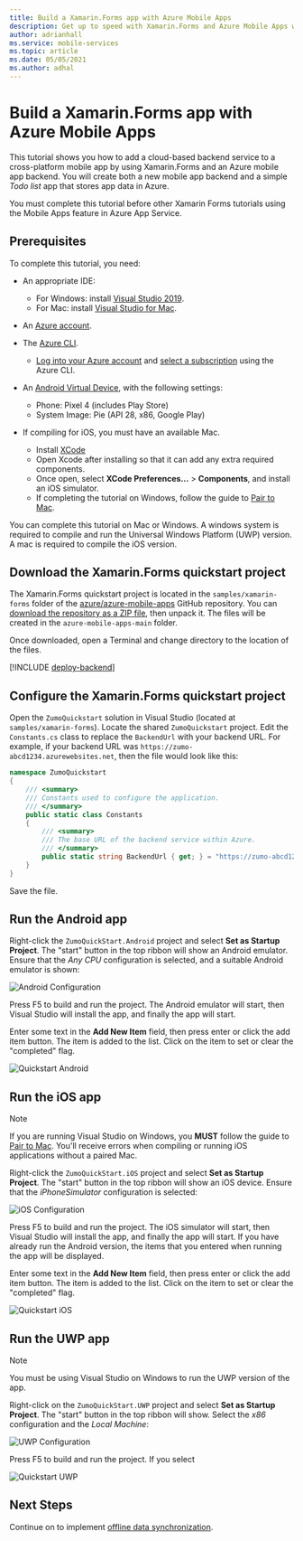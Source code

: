 ```yaml
---
title: Build a Xamarin.Forms app with Azure Mobile Apps
description: Get up to speed with Xamarin.Forms and Azure Mobile Apps with our tutorial.
author: adrianhall
ms.service: mobile-services
ms.topic: article
ms.date: 05/05/2021
ms.author: adhal
---
```


# Build a Xamarin.Forms app with Azure Mobile Apps

This tutorial shows you how to add a cloud-based backend service to a cross-platform mobile app by using Xamarin.Forms and an Azure mobile app backend.  You will create both a new mobile app backend and a simple *Todo list* app that stores app data in Azure.

You must complete this tutorial before other Xamarin Forms tutorials using the Mobile Apps feature in Azure App Service.

## Prerequisites

To complete this tutorial, you need:

* An appropriate IDE:
  * For Windows: install [Visual Studio 2019](https://docs.microsoft.com/xamarin/get-started/installation/windows).
  * For Mac: install [Visual Studio for Mac](https://docs.microsoft.com/visualstudio/mac/installation).

* An [Azure account](https://azure.microsoft.com/pricing/free-trial).
* The [Azure CLI](https://docs.microsoft.com/cli/azure/install-azure-cli).
  * [Log into your Azure account](https://docs.microsoft.com/cli/azure/authenticate-azure-cli) and [select a subscription](https://docs.microsoft.com/cli/azure/manage-azure-subscriptions-azure-cli) using the Azure CLI.
* An [Android Virtual Device](https://developer.android.com/studio/run/managing-avds), with the following settings:
  * Phone: Pixel 4 (includes Play Store)
  * System Image: Pie (API 28, x86, Google Play)
* If compiling for iOS, you must have an available Mac.
  * Install [XCode](https://itunes.apple.com/us/app/xcode/id497799835?mt=12)
  * Open Xcode after installing so that it can add any extra required components.
  * Once open, select **XCode Preferences...** > **Components**, and install an iOS simulator.
  * If completing the tutorial on Windows, follow the guide to [Pair to Mac](https://docs.microsoft.com/xamarin/ios/get-started/installation/windows/connecting-to-mac/).

You can complete this tutorial on Mac or Windows.  A windows system is required to compile and run the Universal Windows Platform (UWP) version. A mac is required to compile the iOS version.

## Download the Xamarin.Forms quickstart project

The Xamarin.Forms quickstart project is located in the `samples/xamarin-forms` folder of the [azure/azure-mobile-apps](https://github.com/azure/azure-mobile-apps) GitHub repository.  You can [download the repository as a ZIP file](https://github.com/Azure/azure-mobile-apps/archive/main.zip), then unpack it.  The files will be created in the `azure-mobile-apps-main` folder.

Once downloaded, open a Terminal and change directory to the location of the files.

[!INCLUDE [deploy-backend](../../includes/quickstart-deploy-backend.md)]

## Configure the Xamarin.Forms quickstart project

Open the `ZumoQuickstart` solution in Visual Studio (located at `samples/xamarin-forms`).  Locate the shared `ZumoQuickstart` project. Edit the `Constants.cs` class to replace the `BackendUrl` with your backend URL.  For example, if your backend URL was `https://zumo-abcd1234.azurewebsites.net`, then the file would look like this:

``` csharp
namespace ZumoQuickstart
{
    /// <summary>
    /// Constants used to configure the application.
    /// </summary>
    public static class Constants
    {
        /// <summary>
        /// The base URL of the backend service within Azure.
        /// </summary>
        public static string BackendUrl { get; } = "https://zumo-abcd1234.azurewebsites.net";
    }
}
```

Save the file.

## Run the Android app

Right-click the `ZumoQuickStart.Android` project and select **Set as Startup Project**.  The "start" button in the top ribbon will show an Android emulator.  Ensure that the _Any CPU_ configuration is selected, and a suitable Android emulator is shown:

![Android Configuration](../../media/xamarin-forms/android-configuration.png)

Press F5 to build and run the project.  The Android emulator will start, then Visual Studio will install the app, and finally the app will start.

Enter some text in the **Add New Item** field, then press enter or click the add item button.  The item is added to the list.  Click on the item to set or clear the "completed" flag.

![Quickstart Android](../../media/xamarin-forms/android-startup.png)

## Run the iOS app

> [!NOTE] 
> If you are running Visual Studio on Windows, you **MUST** follow the guide to [Pair to Mac](https://docs.microsoft.com/xamarin/ios/get-started/installation/windows/connecting-to-mac/).  You'll receive errors when compiling or running iOS applications without a paired Mac.

Right-click the `ZumoQuickStart.iOS` project and select **Set as Startup Project**.  The "start" button in the top ribbon will show an iOS device.  Ensure that the _iPhoneSimulator_ configuration is selected:

![iOS Configuration](../../media/xamarin-forms/ios-configuration.png)

Press F5 to build and run the project.  The iOS simulator will start, then Visual Studio will install the app, and finally the app will start.  If you have already run the Android version, the items that you entered when running the app will be displayed.

Enter some text in the **Add New Item** field, then press enter or click the add item button.  The item is added to the list.  Click on the item to set or clear the "completed" flag.

![Quickstart iOS](../../media/xamarin-forms/ios-startup.png)

## Run the UWP app

> [!NOTE]
> You must be using Visual Studio on Windows to run the UWP version of the app.

Right-click on the `ZumoQuickStart.UWP` project and select **Set as Startup Project**.  The "start" button in the top ribbon will show.  Select the _x86_ configuration and the _Local Machine_:

![UWP Configuration](../../media/xamarin-forms/uwp-configuration.png)

Press F5 to build and run the project.  If you select

![Quickstart UWP](../../media/xamarin-forms/uwp-startup.png)

## Next Steps

Continue on to implement [offline data synchronization](./offline.md).
